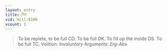 ```yaml
---
layout: entry
title: ཁེང་
vid: Hill:0108
vcount: 1
---
```

> To be replete, to be full CD\. To be full DK\. To fill up the inside DS\. To be full TC\.
> Volition: _Involuntary_
> Arguments: _Erg-Abs_


